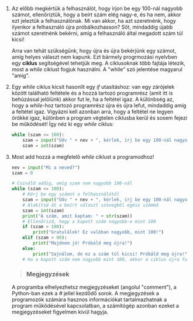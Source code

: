 1. Az előbb megkértük a felhasználót, hogy írjon be egy 100-nál nagyobb számot, ellenőriztük, hogy a beírt szám elég nagy-e, és ha nem, akkor ezt jeleztük a felhasználónak. Mi van akkor, ha azt szeretnénk, hogy ilyenkor a felhasználó újra próbálkozhasson? Sőt, mindaddig újabb számot szeretnénk bekérni, amíg a felhasználó által megadott szám túl kicsi!

    Arra van tehát szükségünk, hogy újra és újra bekérjünk egy számot, amíg helyes választ nem kapunk. Ezt bármely progrmozási nyelvben egy **ciklus** segítségével tehetjük meg. A ciklusoknak több fajtája létezik, most a *while* ciklust fogjuk használni. A "while" szó jelentése magyarul "amíg".

2. Egy *while* ciklus kicsit hasonlít egy *if* utasításhoz: van egy zárójelek között található feltétele és a hozzá tartozó programrész (amit itt is behúzással jelölünk) akkor fut le, ha a feltétel igaz. A különbség az, hogy a *while*-hoz tartozó programrész újra és újra lefut, mindaddig amíg a feltétel igaz. Vigyázni kell azonban arra, hogy a feltétel ne legyen örökké igaz, különben a program végtelen ciklusba kerül és sosem fejezi be működését! Így néz ki egy *while* ciklus:
	```python
	while (szam <= 100):
	    szam = input("Üdv " + nev + ", kérlek, írj be egy 100-nál nagyobb számot!")
		szam = int(szam)
	```
	
3. Most add hozzá a megfelelő *while* ciklust a programodhoz!
	```python
	nev = input("Mi a neved?")
	szam = 0

	# Csináld addig, amíg szam nem nagyobb 100-nál
	while (szam <= 100):
		# Kérj be egy számot a felhasználótól
		szam = input("Üdv " + nev + ", kérlek, írj be egy 100-nál nagyobb számot!")
		# Alakítsd át a beírt választ szövegből egész számmá
		szam = int(szam)
		print("A szám, amit kaptam: " + str(szam))
		# Ellenőrizd, hogy a kapott szám nagyobb-e mint 100
        if (szam > 100):
            print("Gratulálok! Ez valóban nagyobb, mint 100!")
        elif (szam > 90):
            print("Majdnem jó! Próbáld meg újra!")
        else:
            print("Sajnálom, de ez a szám túl kicsi! Próbáld meg újra!")		
		# Ha a kapott szám nem nagyobb mint 100, akkor a ciklus újra fut
	```

	> ### Megjegyzések
	A programba elhelyezhetsz megjegyzéseket (angolul "comment"), a Python-ban ezek a *#* jellel kezdődő sorok. A megjegyzések a programozók számára hasznos információkat tartalmazhatnak a program működésével kapcsolatban, a számítógép azonban ezeket a megjegyzéseket figyelmen kívül hagyja.   
